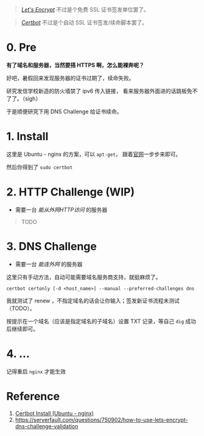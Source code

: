 <!--
title: Notes about Let's Encrypt Certbot
created: 2018-09-06T00:10:00+0800
tags:
- note
- letsencrypt
- ssl
- linux
- certbot
-->

> [_Let's Encrypt_](https://letsencrypt.org/) 不过是个免费 SSL 证书签发单位罢了。

> [_Certbot_](https://certbot.eff.org/) 不过是个自动 SSL 证书签发/续命脚本罢了。

# 0. Pre

**有了域名和服务器，当然要搭 HTTPS 啊，怎么能裸奔呢？**

好吧，暑假回来发现服务器的证书过期了，续命失败。

研究发信学校新造的防火墙禁了 ipv6 传入链接，
看来服务器外面进的话跳板免不了了。（sigh）

于是顺便研究下用 DNS Challenge 给证书续命。


# 1. Install

这里是 Ubuntu - nginx 的方案，可以 `apt-get`，
跟着[官网][certbot_install]一步步来即可。

然后你得到了 `sudo certbot`


# 2. HTTP Challenge (WIP)

- 需要一台 *能从外网HTTP访问* 的服务器

> TODO


# 3. DNS Challenge

- 需要一台 *能连外网* 的服务器

这里只有手动方法，自动可能需要域名服务商支持，就挺麻烦了。

```shell
certbot certonly [-d <host_name>] --manual --preferred-challenges dns
```

我就测试了 renew ，不指定域名的话会让你输入；签发新证书流程未测试（TODO）。

按提示在一个域名（应该是指定域名的子域名）设置 TXT 记录，等自己 `dig` 成功后继续即可。

# 4. ...

记得重启 `nginx` 才能生效

# Reference
1. [Certbot Install (Ubuntu - nginx)][certbot_install]
2. https://serverfault.com/questions/750902/how-to-use-lets-encrypt-dns-challenge-validation


[certbot_install]:
    https://certbot.eff.org/lets-encrypt/ubuntuartful-nginx
